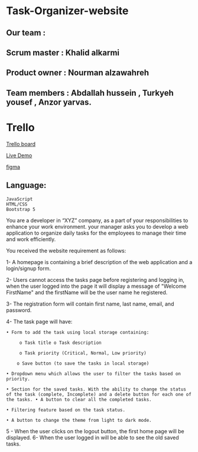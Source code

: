 # Task-Organizer-website
## Our team :
## Scrum master : Khalid alkarmi
## Product owner : Nourman alzawahreh
## Team members : Abdallah hussein , Turkyeh yousef , Anzor yarvas.
# Trello 
[Trello board](https://trello.com/b/p96CV7SC/task-organizer-website)

[Live Demo](https://github.com/Task-Organizer-web/task-organizer-web)

[figma](https://www.figma.com/file/3UmiyPvSe4EEzP73bKiL6P/Task-Organizer-website)

## Language:
    JavaScript
    HTML/CSS
    Bootstrap 5 


You are a developer in “XYZ” company, as a part of your responsibilities to enhance your work environment. your manager asks you to develop a web application to organize daily tasks for the employees to manage their time and work efficiently.

You received the website requirement as follows: 

1- A homepage is containing a brief description of the web application and a login/signup form.

2- Users cannot access the tasks page before registering and logging in, when the user logged into the page it will display a message of "Welcome FirstName" and the firstName will be the user name he registered. 

3- The registration form will contain first name, last name, email, and password. 

4- The task page will have:

    • Form to add the task using local storage containing:

         o Task title o Task description 

         o Task priority (Critical, Normal, Low priority) 

        o Save button (to save the tasks in local storage)

    • Dropdown menu which allows the user to filter the tasks based on priority. 

    • Section for the saved tasks. With the ability to change the status of the task (complete, Incomplete) and a delete button for each one of the tasks. • A button to clear all the completed tasks. 

    • Filtering feature based on the task status.

    • A button to change the theme from light to dark mode.

5 - When the user clicks on the logout button, the first home page will be displayed. 6- When the user logged in will be able to see the old saved tasks.
